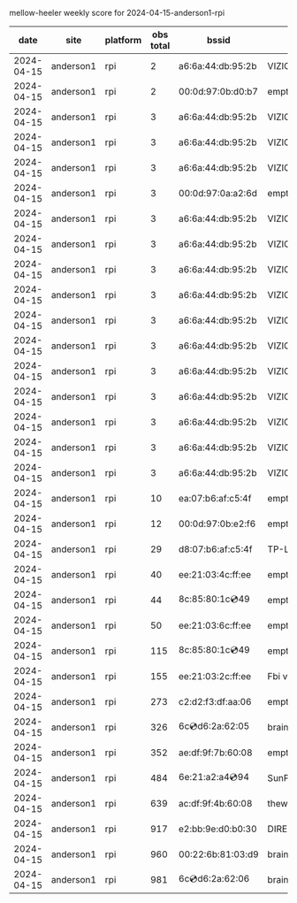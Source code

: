 mellow-heeler weekly score for 2024-04-15-anderson1-rpi

|date|site|platform|obs total|bssid|ssid|lat|lng|
|--|--|--|--|--|--|--|--|
|2024-04-15|anderson1|rpi|2|a6:6a:44:db:95:2b|VIZIOCastAudio9057|40.41746|-122.24048|
|2024-04-15|anderson1|rpi|2|00:0d:97:0b:d0:b7|empty_ssid|40.41746|-122.24048|
|2024-04-15|anderson1|rpi|3|a6:6a:44:db:95:2b|VIZIOCastAudio4458|40.41746|-122.24048|
|2024-04-15|anderson1|rpi|3|a6:6a:44:db:95:2b|VIZIOCastAudio5783|40.41746|-122.24048|
|2024-04-15|anderson1|rpi|3|a6:6a:44:db:95:2b|VIZIOCastAudio1125|40.41746|-122.24048|
|2024-04-15|anderson1|rpi|3|00:0d:97:0a:a2:6d|empty_ssid|40.41746|-122.24048|
|2024-04-15|anderson1|rpi|3|a6:6a:44:db:95:2b|VIZIOCastAudio5604|40.41746|-122.24048|
|2024-04-15|anderson1|rpi|3|a6:6a:44:db:95:2b|VIZIOCastAudio1895|40.41746|-122.24048|
|2024-04-15|anderson1|rpi|3|a6:6a:44:db:95:2b|VIZIOCastAudio6040|40.41746|-122.24048|
|2024-04-15|anderson1|rpi|3|a6:6a:44:db:95:2b|VIZIOCastAudio6536|40.41746|-122.24048|
|2024-04-15|anderson1|rpi|3|a6:6a:44:db:95:2b|VIZIOCastAudio2372|40.41746|-122.24048|
|2024-04-15|anderson1|rpi|3|a6:6a:44:db:95:2b|VIZIOCastAudio9061|40.41746|-122.24048|
|2024-04-15|anderson1|rpi|3|a6:6a:44:db:95:2b|VIZIOCastAudio5715|40.41746|-122.24048|
|2024-04-15|anderson1|rpi|3|a6:6a:44:db:95:2b|VIZIOCastAudio6821|40.41746|-122.24048|
|2024-04-15|anderson1|rpi|3|a6:6a:44:db:95:2b|VIZIOCastAudio6998|40.41746|-122.24048|
|2024-04-15|anderson1|rpi|3|a6:6a:44:db:95:2b|VIZIOCastAudio2369|40.41746|-122.24048|
|2024-04-15|anderson1|rpi|3|a6:6a:44:db:95:2b|VIZIOCastAudio5685|40.41746|-122.24048|
|2024-04-15|anderson1|rpi|10|ea:07:b6:af:c5:4f|empty_ssid|40.41746|-122.24048|
|2024-04-15|anderson1|rpi|12|00:0d:97:0b:e2:f6|empty_ssid|40.41746|-122.24048|
|2024-04-15|anderson1|rpi|29|d8:07:b6:af:c5:4f|TP-Link_C54F|40.41746|-122.24048|
|2024-04-15|anderson1|rpi|40|ee:21:03:4c:ff:ee|empty_ssid|40.41746|-122.24048|
|2024-04-15|anderson1|rpi|44|8c:85:80:1c:cd:49|empty_ssid|40.41746|-122.24048|
|2024-04-15|anderson1|rpi|50|ee:21:03:6c:ff:ee|empty_ssid|40.41746|-122.24048|
|2024-04-15|anderson1|rpi|115|8c:85:80:1c:cd:49|empty_ssid|40.41746|-122.24048|
|2024-04-15|anderson1|rpi|155|ee:21:03:2c:ff:ee|Fbi van 13|40.41746|-122.24048|
|2024-04-15|anderson1|rpi|273|c2:d2:f3:df:aa:06|empty_ssid|40.41746|-122.24048|
|2024-04-15|anderson1|rpi|326|6c:cd:d6:2a:62:05|braingang2_5GEXT|40.41746|-122.24048|
|2024-04-15|anderson1|rpi|352|ae:df:9f:7b:60:08|empty_ssid|40.41746|-122.24048|
|2024-04-15|anderson1|rpi|484|6e:21:a2:a4:cd:94|SunPower21450|40.41746|-122.24048|
|2024-04-15|anderson1|rpi|639|ac:df:9f:4b:60:08|theweef|40.41746|-122.24048|
|2024-04-15|anderson1|rpi|917|e2:bb:9e:d0:b0:30|DIRECT-9ED03030|40.41746|-122.24048|
|2024-04-15|anderson1|rpi|960|00:22:6b:81:03:d9|braingang2|40.41746|-122.24048|
|2024-04-15|anderson1|rpi|981|6c:cd:d6:2a:62:06|braingang2_2GEXT|40.41746|-122.24048|

